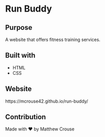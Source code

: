 <h1>Run Buddy</h1>

<h2>Purpose</h2>
<p>A website that offers fitness training services.</p>

<h2>Built with</h2> 
  <ul>
  <li>HTML</li> 
  <li>CSS</li>
  </ul>

<h2>Website</h2>
https://mcrouse42.github.io/run-buddy/

<h2>Contribution</h2>
Made with ❤️ by Matthew Crouse
